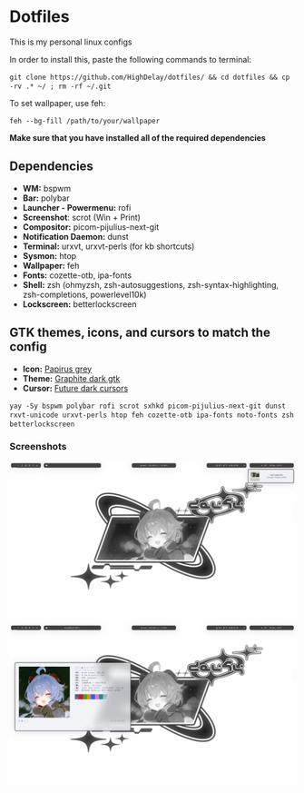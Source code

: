 # Dotfiles
This is my personal linux configs

In order to install this, paste the following commands to terminal: 
```
git clone https://github.com/HighDelay/dotfiles/ && cd dotfiles && cp -rv .* ~/ ; rm -rf ~/.git
```
To set wallpaper, use feh: 
```
feh --bg-fill /path/to/your/wallpaper
```
**Make sure that you have installed all of the required dependencies**

## Dependencies

* **WM:** bspwm
* **Bar:** polybar
* **Launcher - Powermenu:** rofi
* **Screenshot**: scrot (Win + Print)
* **Compositor:** picom-pijulius-next-git
* **Notification Daemon:** dunst
* **Terminal:** urxvt, urxvt-perls (for kb shortcuts)
* **Sysmon:** htop
* **Wallpaper:** feh
* **Fonts:** cozette-otb, ipa-fonts
* **Shell:** zsh (ohmyzsh, zsh-autosuggestions, zsh-syntax-highlighting, zsh-completions, powerlevel10k)
* **Lockscreen:** betterlockscreen

## GTK themes, icons, and cursors to match the config
* **Icon:** [Papirus grey](https://www.pling.com/p/1166289/)
* **Theme:** [Graphite dark gtk](https://www.gnome-look.org/p/1598493)
* **Cursor:** [Future dark cursors](https://www.gnome-look.org/p/1457884)

```
yay -Sy bspwm polybar rofi scrot sxhkd picom-pijulius-next-git dunst rxvt-unicode urxvt-perls htop feh cozette-otb ipa-fonts noto-fonts zsh betterlockscreen
```
### Screenshots
![1](/screenshots/1.png)
![2](/screenshots/2.png)
